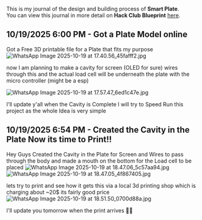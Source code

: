 <!--
  ===================    !!READ THIS NOTICE!!   ====================
  DO NOT edit this file manually. Your changes WILL BE OVERWRITTEN!
  This journal is auto generated and updated by Hack Club Blueprint.
  To edit this file, please edit your journal entries on Blueprint.
  ==================================================================
-->

This is my journal of the design and building process of **Smart Plate**.  
You can view this journal in more detail on **Hack Club Blueprint** [here](https://blueprint.hackclub.com/projects/739).


## 10/19/2025 6:00 PM - Got a Plate Model online   

Got a Free 3D printable file for a Plate that fits my purpose
![WhatsApp Image 2025-10-19 at 17.40.56_45fafff2.jpg](https://blueprint.hackclub.com/user-attachments/blobs/proxy/eyJfcmFpbHMiOnsiZGF0YSI6MzM0NiwicHVyIjoiYmxvYl9pZCJ9fQ==--f1dce32be4e5797db60a075a77b120f5f7666aae/WhatsApp%20Image%202025-10-19%20at%2017.40.56_45fafff2.jpg)


now I am planning to make a cavity for screen (OLED for sure) wires through this and the actual load cell will be underneath the plate with the micro controller (might be a esp)

![WhatsApp Image 2025-10-19 at 17.57.47_6ed1c47e.jpg](https://blueprint.hackclub.com/user-attachments/blobs/proxy/eyJfcmFpbHMiOnsiZGF0YSI6MzM0OCwicHVyIjoiYmxvYl9pZCJ9fQ==--37f1cd6665fe0e6667a23d7a596f0aea0d4493f7/WhatsApp%20Image%202025-10-19%20at%2017.57.47_6ed1c47e.jpg)


I'll update y'all when the Cavity is Complete I will try to Speed Run this project as the whole Idea is very simple  

## 10/19/2025 6:54 PM - Created the Cavity in the Plate Now its time to Print!!  

Hey Guys Created the Cavity in the Plate for Screen and Wires to pass through the body and made a mouth on the bottom for the Load cell to be placed
![WhatsApp Image 2025-10-19 at 18.47.06_5c57aa94.jpg](https://blueprint.hackclub.com/user-attachments/blobs/proxy/eyJfcmFpbHMiOnsiZGF0YSI6MzM2NCwicHVyIjoiYmxvYl9pZCJ9fQ==--dd822cd50ad99f26d20d421175aee42fc95273c6/WhatsApp%20Image%202025-10-19%20at%2018.47.06_5c57aa94.jpg)
![WhatsApp Image 2025-10-19 at 18.47.05_4f867405.jpg](https://blueprint.hackclub.com/user-attachments/blobs/proxy/eyJfcmFpbHMiOnsiZGF0YSI6MzM2MywicHVyIjoiYmxvYl9pZCJ9fQ==--f23c20bdbbf29f0746ffbd1d800779d31b14e327/WhatsApp%20Image%202025-10-19%20at%2018.47.05_4f867405.jpg)

lets try to print and see how it gets this via a local 3d printing shop which is charging about ~20$ its fairly good price
![WhatsApp Image 2025-10-19 at 18.51.50_0700d88a.jpg](https://blueprint.hackclub.com/user-attachments/blobs/proxy/eyJfcmFpbHMiOnsiZGF0YSI6MzM2NywicHVyIjoiYmxvYl9pZCJ9fQ==--67258c19d187fcba1a114e3fc55f1a633f5d2df0/WhatsApp%20Image%202025-10-19%20at%2018.51.50_0700d88a.jpg)

I'll update you tomorrow when the print arrives 🫡🫡
  


